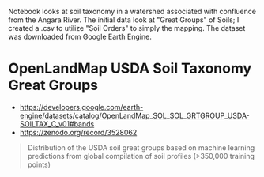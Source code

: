 Notebook looks at soil taxonomy in a watershed associated with confluence from the Angara River. 
The initial data look at "Great Groups" of Soils; I created a .csv to utilize "Soil Orders" to simply the mapping.
The dataset was downloaded from Google Earth Engine.
# OpenLandMap USDA Soil Taxonomy Great Groups
- https://developers.google.com/earth-engine/datasets/catalog/OpenLandMap_SOL_SOL_GRTGROUP_USDA-SOILTAX_C_v01#bands
- https://zenodo.org/record/3528062
> Distribution of the USDA soil great groups based on machine learning predictions from global compilation of soil profiles (>350,000 training points)
